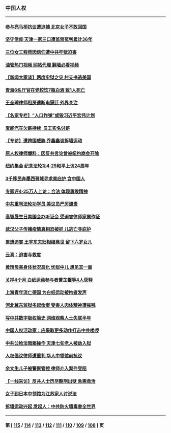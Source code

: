 ### 中国人权
---
#### [参与亮马桥抗议遭追捕 北京女子不敢回国](../../pages/ncid278/n13985420.md?05011645) 
#### [坚守信仰 天津一家三口遭监禁冤判累计36年](../../pages/ncid278/n13983791.md?05011645) 
#### [三位女工程师因信仰遭中共牢狱迫害](../../pages/ncid278/n13982891.md?05011645) 
#### [油管热门视频 网站代理 翻墙必看视频](http://138.2.39.72:81/youtube.html?epic-marker?05011645)
#### [【新闻大家谈】两度牢狱之灾 村支书逃美国](../../pages/ncid278/n13983854.md?05011645) 
#### [青海6名厅官在党校饮7瓶白酒 致1人死亡](../../pages/ncid278/n13982870.md?05011645) 
#### [王全璋律师租房遭断电逼迁 外界关注](../../pages/ncid278/n13982096.md?05011645) 
#### [【名家专栏】“人口炸弹”或毁习近平宏伟计划](../../pages/ncid278/n13979311.md?05011645) 
#### [宝能汽车欠薪持续  员工实名讨薪](../../pages/ncid278/n13981519.md?05011645) 
#### [【专访】遭跨国威胁 乔鑫鑫谈拆墙运动](../../pages/ncid278/n13979832.md?05011645) 
#### [原人权律师爆料：因反共言论曾被纽约商会开除](../../pages/ncid278/n13980420.md?05011645) 
#### [纽约集会 纪念法轮功4‧25和平上访24周年](../../pages/ncid278/n13979900.md?05011645) 
#### [3千移民奔墨西哥城寻求美庇护 含中国人](../../pages/ncid278/n13979783.md?05011645) 
#### [专家评4‧25万人上访：合法 体现勇敢精神](../../pages/ncid278/n13975820.md?05011645) 
#### [中共重判法轮功学员 美议员严厉谴责](../../pages/ncid278/n13979301.md?05011645) 
#### [高智晟生日美国会办听证会 受迫害律师家属作证](../../pages/ncid278/n13978568.md?05011645) 
#### [武汉父子传播疫情真相恐被抓 儿逃亡寻庇护](../../pages/ncid278/n13977160.md?05011645) 
#### [累遭迫害 王宇东夫妇相继离世 留下六岁女儿](../../pages/ncid278/n13977555.md?05011645) 
#### [云真：迫害与救度](../../pages/ncid278/n13977248.md?05011645) 
#### [黄琦母亲身体状况恶化 忧狱中儿 想见其一面](../../pages/ncid278/n13977542.md?05011645) 
#### [关押4个月 白纸运动参与者曹芷馨等4人获释](../../pages/ncid278/n13977237.md?05011645) 
#### [上海青年流亡德国 为白纸运动被拘者发声](../../pages/ncid278/n13976816.md?05011645) 
#### [河北冀东监狱多起命案 受害人肉体精神遭摧残](../../pages/ncid278/n13976483.md?05011645) 
#### [写中共数字极权简史 网络观察人士失联半年](../../pages/ncid278/n13975966.md?05011645) 
#### [中国人权活动家：应采取更多动作打击中共喽啰](../../pages/ncid278/n13976151.md?05011645) 
#### [中共公检法暗箱操作 天津七旬老人被劫入狱](../../pages/ncid278/n13975097.md?05011645) 
#### [人权倡议律师遭重判 华人中领馆前抗议](../../pages/ncid278/n13975141.md?05011645) 
#### [余文生儿子被警察管控 律师介入案件受阻](../../pages/ncid278/n13974932.md?05011645) 
#### [【一线采访】反共人士历尽酷刑出狱 急需救治](../../pages/ncid278/n13973313.md?05011645) 
#### [女子到日本中领馆为江苏家人讨说法](../../pages/ncid278/n13974788.md?05011645) 
#### [拆墙运动兴起 发起人：中共防火墙毒害全世界](../../pages/ncid278/n13974407.md?05011645) 

---
#### 第 [ [115](./115.md?05011645) / [114](./114.md?05011645) / [113](./113.md?05011645) / [112](./112.md?05011645) / [111](./111.md?05011645) / [110](./110.md?05011645) / [109](./109.md?05011645) / [108](./108.md?05011645) ] 页
